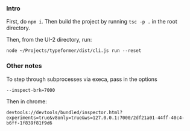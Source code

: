 ### Intro

First, do `npm i`. Then build the project by running `tsc -p .` in the root directory.

Then, from the UI-2 directory, run:
```
node ~/Projects/typeformer/dist/cli.js run --reset
```
### Other notes

To step through subprocesses via execa, pass in the options
```
--inspect-brk=7000
```

Then in chrome:
```
devtools://devtools/bundled/inspector.html?experiments=true&v8only=true&ws=127.0.0.1:7000/2df21a01-44ff-40c4-b6ff-1f839f81f9d6
```
